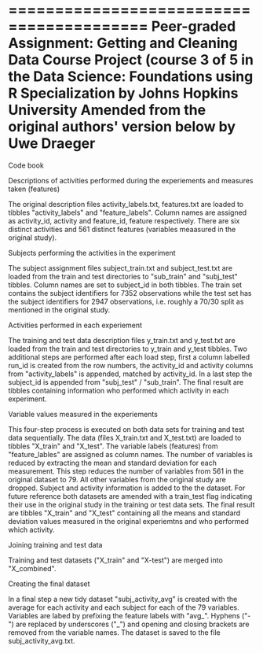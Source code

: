 =========================================
Peer-graded Assignment: Getting and Cleaning Data Course Project (course 3 of 5 
in the Data Science: Foundations using R Specialization by Johns Hopkins University
Amended from the original authors' version below by
Uwe Draeger
=========================================

Code book

Descriptions of activities performed during the experiements and measures taken (features)

The original description files activity_labels.txt, features.txt are loaded to tibbles "activity_labels" and "feature_labels". Column names are assigned as activity_id, activity and feature_id, feature respectively.
There are six distinct activities and 561 distinct features (variables meaasured in the original study).


Subjects performing the activities in the experiment

The subject assignment files subject_train.txt and subject_test.txt are loaded from the train and test directories to "sub_train" and "subj_test" tibbles. Column names are set to subject_id in both tibbles. The train set contains the subject identifiers for 7352 observations while the test set has the subject identifiers for 2947 observations, i.e. roughly a 70/30 split as mentioned in the original study.


Activities performed in each experiement

The training and test data description files y_train.txt and y_test.txt are loaded from the train and test directories to y_train and y_test tibbles. 
Two additional steps are performed after each load step, first a column labelled run_id is created from the row numbers, the activity_id and activity columns from "activity_labels" is appended, matched by activity_id.  In a last step the subject_id is appended from "subj_test" / "sub_train".
The final result are tibbles containing information who performed which activity in each experiment.


Variable values measured in the experiements 

This four-step process is executed on both data sets for training and test data sequentially.
The data (files X_train.txt and X_test.txt) are loaded to tibbles "X_train" and "X_test". The variable labels (features)  from "feature_lables" are assigned as column names. 
The number of variables is reduced by extracting the mean and standard deviation for each measurement. This step reduces the number of variables from 561 in the original dataset to 79. All other variables from the original study are dropped.
Subject and activity information is added to the the dataset.
For future reference both datasets are amended with a train_test flag indicating their use in the original study in the training or test data sets.
The final result are tibbles "X_train" and "X_test" containing all the means and standard deviation values measured in the original experiemtns and who performed which activity.


Joining training and test data

Training and test datasets ("X_train" and "X-test") are merged into "X_combined".


Creating the final dataset

In a final step a new tidy dataset "subj_activity_avg" is created with the average for each activity and each subject for each of the 79 variables.
Variables are labed by prefixing the feature labels with "avg_". Hyphens ("-") are replaced by underscores ("_") and opening and closing brackets are removed from the variable names.
The dataset is saved to the file subj_activity_avg.txt.


